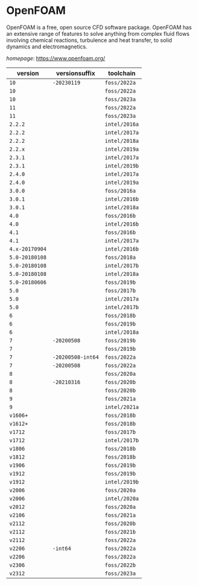 # OpenFOAM

OpenFOAM is a free, open source CFD software package.  OpenFOAM has an extensive range of features to solve anything from complex fluid flows  involving chemical reactions, turbulence and heat transfer,  to solid dynamics and electromagnetics.

*homepage*: <https://www.openfoam.org/>

version | versionsuffix | toolchain
--------|---------------|----------
``10`` | ``-20230119`` | ``foss/2022a``
``10`` |  | ``foss/2022a``
``10`` |  | ``foss/2023a``
``11`` |  | ``foss/2022a``
``11`` |  | ``foss/2023a``
``2.2.2`` |  | ``intel/2016a``
``2.2.2`` |  | ``intel/2017a``
``2.2.2`` |  | ``intel/2018a``
``2.2.x`` |  | ``intel/2019a``
``2.3.1`` |  | ``intel/2017a``
``2.3.1`` |  | ``intel/2019b``
``2.4.0`` |  | ``intel/2017a``
``2.4.0`` |  | ``intel/2019a``
``3.0.0`` |  | ``foss/2016a``
``3.0.1`` |  | ``intel/2016b``
``3.0.1`` |  | ``intel/2018a``
``4.0`` |  | ``foss/2016b``
``4.0`` |  | ``intel/2016b``
``4.1`` |  | ``foss/2016b``
``4.1`` |  | ``intel/2017a``
``4.x-20170904`` |  | ``intel/2016b``
``5.0-20180108`` |  | ``foss/2018a``
``5.0-20180108`` |  | ``intel/2017b``
``5.0-20180108`` |  | ``intel/2018a``
``5.0-20180606`` |  | ``foss/2019b``
``5.0`` |  | ``foss/2017b``
``5.0`` |  | ``intel/2017a``
``5.0`` |  | ``intel/2017b``
``6`` |  | ``foss/2018b``
``6`` |  | ``foss/2019b``
``6`` |  | ``intel/2018a``
``7`` | ``-20200508`` | ``foss/2019b``
``7`` |  | ``foss/2019b``
``7`` | ``-20200508-int64`` | ``foss/2022a``
``7`` | ``-20200508`` | ``foss/2022a``
``8`` |  | ``foss/2020a``
``8`` | ``-20210316`` | ``foss/2020b``
``8`` |  | ``foss/2020b``
``9`` |  | ``foss/2021a``
``9`` |  | ``intel/2021a``
``v1606+`` |  | ``foss/2018b``
``v1612+`` |  | ``foss/2018b``
``v1712`` |  | ``foss/2017b``
``v1712`` |  | ``intel/2017b``
``v1806`` |  | ``foss/2018b``
``v1812`` |  | ``foss/2018b``
``v1906`` |  | ``foss/2019b``
``v1912`` |  | ``foss/2019b``
``v1912`` |  | ``intel/2019b``
``v2006`` |  | ``foss/2020a``
``v2006`` |  | ``intel/2020a``
``v2012`` |  | ``foss/2020a``
``v2106`` |  | ``foss/2021a``
``v2112`` |  | ``foss/2020b``
``v2112`` |  | ``foss/2021b``
``v2112`` |  | ``foss/2022a``
``v2206`` | ``-int64`` | ``foss/2022a``
``v2206`` |  | ``foss/2022a``
``v2306`` |  | ``foss/2022b``
``v2312`` |  | ``foss/2023a``
